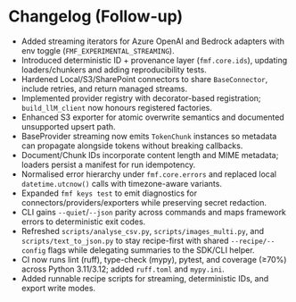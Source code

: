 # Changelog (Follow-up)

- Added streaming iterators for Azure OpenAI and Bedrock adapters with env toggle (`FMF_EXPERIMENTAL_STREAMING`).
- Introduced deterministic ID + provenance layer (`fmf.core.ids`), updating loaders/chunkers and adding reproducibility tests.
- Hardened Local/S3/SharePoint connectors to share `BaseConnector`, include retries, and return managed streams.
- Implemented provider registry with decorator-based registration; `build_llM_client` now honours registered factories.
- Enhanced S3 exporter for atomic overwrite semantics and documented unsupported upsert path.
- BaseProvider streaming now emits `TokenChunk` instances so metadata can propagate alongside tokens without breaking callbacks.
- Document/Chunk IDs incorporate content length and MIME metadata; loaders persist a manifest for run idempotency.
- Normalised error hierarchy under `fmf.core.errors` and replaced local `datetime.utcnow()` calls with timezone-aware variants.
- Expanded `fmf keys test` to emit diagnostics for connectors/providers/exporters while preserving secret redaction.
- CLI gains `--quiet`/`--json` parity across commands and maps framework errors to deterministic exit codes.
- Refreshed `scripts/analyse_csv.py`, `scripts/images_multi.py`, and `scripts/text_to_json.py` to stay
  recipe-first with shared `--recipe/--config` flags while delegating summaries to the SDK/CLI helper.
- CI now runs lint (ruff), type-check (mypy), pytest, and coverage (≥70%) across Python 3.11/3.12; added `ruff.toml` and `mypy.ini`.
- Added runnable recipe scripts for streaming, deterministic IDs, and export write modes.
